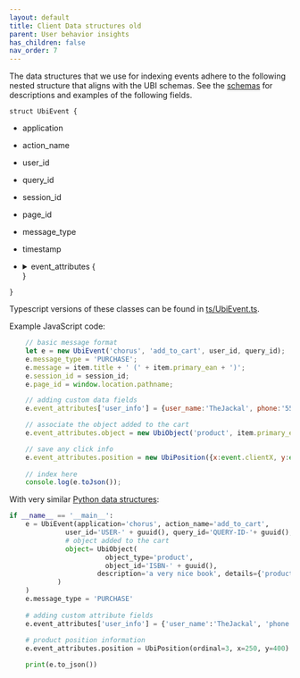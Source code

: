 ```yaml
---
layout: default
title: Client Data structures old
parent: User behavior insights
has_children: false
nav_order: 7
---
```


The data structures that we use for indexing events adhere to the following nested structure that aligns with the UBI schemas. See the [schemas]({{site.url}}{{site.baseurl}}/search-plugins/schemas/) for descriptions and examples of the following fields.

`struct UbiEvent {`
- application
- action_name
- user_id
- query_id
- session_id
- page_id
- message_type
- timestamp
- <details>
	<summary>event_attributes {</summary>
	<p>

  - <details>
  	<summary>position {</summary>

  		- ordinal
  		- x
  		- y
  		- trail
  	}
  	</details>
  - <details>
  	<summary>object {</summary>

  		- internal_id
  		- object_id
  		- object_type
  		- description
  		- object_details /
        - object_details.json
  		}
  	</details>
	}
  </details>}
`}`

Typescript versions of these classes can be found in [ts/UbiEvent.ts](./ts/UbiEvent.ts).

Example JavaScript code:
```js
    // basic message format
    let e = new UbiEvent('chorus', 'add_to_cart', user_id, query_id);
    e.message_type = 'PURCHASE';
    e.message = item.title + ' (' + item.primary_ean + ')';
    e.session_id = session_id;
    e.page_id = window.location.pathname;

    // adding custom data fields
    e.event_attributes['user_info'] = {user_name:'TheJackal', phone:'555-555-1234'}

    // associate the object added to the cart
    e.event_attributes.object = new UbiObject('product', item.primary_ean, item.title, item);

    // save any click info
    e.event_attributes.position = new UbiPosition({x:event.clientX, y:event.clientY});
    
    // index here
    console.log(e.toJson());
```

With very similar [Python data structures](./py/ubi.py):
```python
if __name__ == '__main__':
	e = UbiEvent(application='chorus', action_name='add_to_cart', 
              user_id='USER-' + guuid(), query_id='QUERY-ID-'+ guuid(), session_id='SESSION-' + guuid(),
              # object added to the cart
              object= UbiObject(
                  		object_type='product', 
                    	object_id='ISBN-' + guuid(), 
                      description='a very nice book', details={'product_data':'random product data'}              
            )
	)
	e.message_type = 'PURCHASE'
	
	# adding custom attribute fields
	e.event_attributes['user_info'] = {'user_name':'TheJackal', 'phone':'555-555-1234'}
 
 	# product position information
	e.event_attributes.position = UbiPosition(ordinal=3, x=250, y=400)

	print(e.to_json())
```
